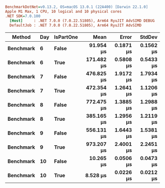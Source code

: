 ``` ini

BenchmarkDotNet=v0.13.2, OS=macOS 13.0.1 (22A400) [Darwin 22.1.0]
Apple M1 Max, 1 CPU, 10 logical and 10 physical cores
.NET SDK=7.0.100
  [Host]     : .NET 7.0.0 (7.0.22.51805), Arm64 RyuJIT AdvSIMD DEBUG
  DefaultJob : .NET 7.0.0 (7.0.22.51805), Arm64 RyuJIT AdvSIMD


```
|    Method | Day | IsPartOne |       Mean |     Error |    StdDev |
|---------- |---- |---------- |-----------:|----------:|----------:|
| **Benchmark** |   **6** |     **False** |  **91.954 μs** | **0.1871 μs** | **0.1562 μs** |
| **Benchmark** |   **6** |      **True** | **171.482 μs** | **0.5808 μs** | **0.5433 μs** |
| **Benchmark** |   **7** |     **False** | **476.825 μs** | **1.9172 μs** | **1.7934 μs** |
| **Benchmark** |   **7** |      **True** | **472.354 μs** | **1.2641 μs** | **1.1206 μs** |
| **Benchmark** |   **8** |     **False** | **772.475 μs** | **1.3885 μs** | **1.2988 μs** |
| **Benchmark** |   **8** |      **True** | **385.165 μs** | **1.2956 μs** | **1.2119 μs** |
| **Benchmark** |   **9** |     **False** | **556.131 μs** | **1.6443 μs** | **1.5381 μs** |
| **Benchmark** |   **9** |      **True** | **973.207 μs** | **2.4001 μs** | **2.2451 μs** |
| **Benchmark** |  **10** |     **False** |  **10.265 μs** | **0.0506 μs** | **0.0473 μs** |
| **Benchmark** |  **10** |      **True** |   **8.528 μs** | **0.0226 μs** | **0.0212 μs** |
